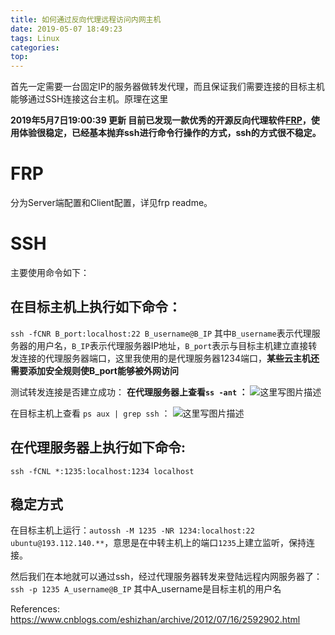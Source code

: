 ```yaml
---
title: 如何通过反向代理远程访问内网主机
date: 2019-05-07 18:49:23
tags: Linux
categories:
top:
---
```

首先一定需要一台固定IP的服务器做转发代理，而且保证我们需要连接的目标主机能够通过SSH连接这台主机。原理在这里


**2019年5月7日19:00:39 更新 目前已发现一款优秀的开源反向代理软件[FRP](https://github.com/fatedier/frp)，使用体验很稳定，已经基本抛弃ssh进行命令行操作的方式，ssh的方式很不稳定。**

<!-- more -->

# FRP
分为Server端配置和Client配置，详见frp readme。

# SSH

主要使用命令如下：

## 在目标主机上执行如下命令：
`ssh -fCNR B_port:localhost:22 B_username@B_IP`
其中`B_username`表示代理服务器的用户名，`B_IP`表示代理服务器IP地址，`B_port`表示与目标主机建立直接转发连接的代理服务器端口，这里我使用的是代理服务器1234端口，**某些云主机还需要添加安全规则使B_port能够被外网访问**

测试转发连接是否建立成功：
**在代理服务器上查看`ss -ant` ：**
![这里写图片描述](20180729122546729)

在目标主机上查看 `ps aux | grep ssh` ：
![这里写图片描述](20180729123244214)


## 在代理服务器上执行如下命令:
`ssh -fCNL *:1235:localhost:1234 localhost`

## 稳定方式
在目标主机上运行：`autossh -M 1235 -NR 1234:localhost:22 ubuntu@193.112.140.**`，意思是在中转主机上的端口`1235`上建立监听，保持连接。

然后我们在本地就可以通过ssh，经过代理服务器转发来登陆远程内网服务器了：
`ssh -p 1235 A_username@B_IP`
其中A_username是目标主机的用户名


References:
https://www.cnblogs.com/eshizhan/archive/2012/07/16/2592902.html

